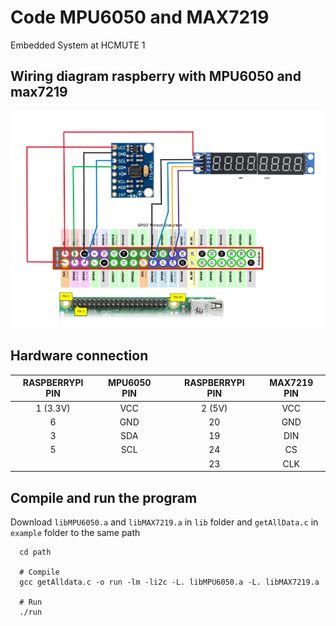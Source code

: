 # Code MPU6050 and MAX7219
Embedded System at HCMUTE 1
## Wiring diagram raspberry with MPU6050 and max7219
![Image.](Connection.png)

## Hardware connection
 
|   RASPBERRYPI PIN    |   MPU6050 PIN   |   |   RASPBERRYPI PIN   |   MAX7219 PIN   |
| :-------------------:|:---------------:|:-:|:-------------------:|:---------------:|
|        1 (3.3V)      |       VCC       |   |         2 (5V)      |       VCC       |
|           6          |       GND       |   |          20         |       GND       |
|           3          |       SDA       |   |          19         |       DIN       |
|           5          |       SCL       |   |          24         |        CS       |
|                      |                 |   |          23         |       CLK       |  

## Compile and run the program
Download `libMPU6050.a` and `libMAX7219.a` in `lib` folder and `getAllData.c` in `example` folder to the same path

```
  cd path

  # Compile
  gcc getAlldata.c -o run -lm -li2c -L. libMPU6050.a -L. libMAX7219.a

  # Run
  ./run
```

